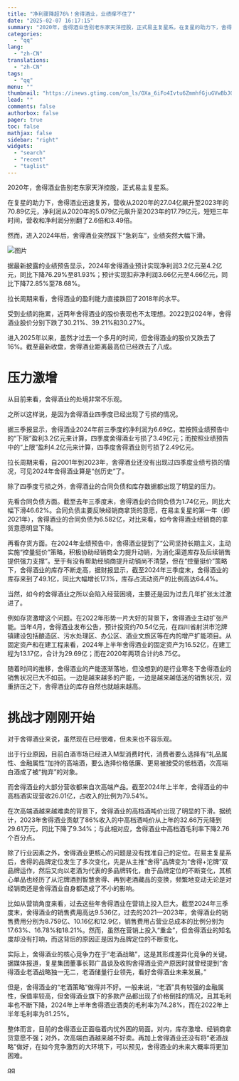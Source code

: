 ```yaml
---
title: "净利骤降超76%！舍得酒业，业绩撑不住了"
date: "2025-02-07 16:17:15"
summary: "2020年，舍得酒业告别老东家天洋控股，正式易主复星系。在复星的助力下，舍得酒业迅速复苏，营收从20..."
categories:
  - "qq"
lang:
  - "zh-CN"
translations:
  - "zh-CN"
tags:
  - "qq"
menu: ""
thumbnail: "https://inews.gtimg.com/om_ls/OXa_6iFo4Ivtu6ZmmhfGjuGVwBbJO0H-Ajl_TIREQZSYwAA_640360/0"
lead: ""
comments: false
authorbox: false
pager: true
toc: false
mathjax: false
sidebar: "right"
widgets:
  - "search"
  - "recent"
  - "taglist"
---
```


2020年，舍得酒业告别老东家天洋控股，正式易主复星系。

在复星的助力下，舍得酒业迅速复苏，营收从2020年的27.04亿飙升至2023年的70.89亿元，净利润从2020年的5.079亿元飙升至2023年的17.79亿元，短短三年时间，营收和净利润分别翻了2.6倍和3.49倍。

然而，进入2024年后，舍得酒业突然踩下“急刹车”，业绩突然大幅下滑。

![图片](https://inews.gtimg.com/news_bt/OKVvEEswBgw4bimho-TyNDkSXbnBw5mpQDRVUHLrR0-fUAA/641)

据最新披露的业绩预告显示，2024年舍得酒业预计实现净利润3.2亿元至4.2亿元，同比下降76.29%至81.93%；预计实现扣非净利润3.66亿元至4.66亿元，同比下降72.85%至78.68%。

拉长周期来看，舍得酒业的盈利能力直接跌回了2018年的水平。

受到业绩的拖累，近两年舍得酒业的股价表现也不太理想。2022到2024年，舍得酒业股价分别下跌了30.21%、39.21%和30.27%。

进入2025年以来，虽然才过去一个多月的时间，但舍得酒业的股价又跌去了16%。截至最新收盘，舍得酒业距离最高位已经跌去了八成。

压力激增
====

从目前来看，舍得酒业的处境非常不乐观。

之所以这样说，是因为舍得酒业四季度已经出现了亏损的情况。

据三季报显示，舍得酒业2024年前三季度的净利润为6.69亿，若按照业绩预告中的“下限”盈利3.2亿元来计算，四季度舍得酒业亏损了3.49亿元；而按照业绩预告中的“上限”盈利4.2亿元来计算，四季度舍得酒业则亏损了2.49亿元。

拉长周期来看，自2001年到2023年，舍得酒业还没有出现过四季度业绩亏损的情况，可见2024年舍得酒业算是“创历史”了。

除了四季度亏损之外，舍得酒业的合同负债和库存数据都出现了明显的压力。

先看合同负债方面。截至去年三季度末，舍得酒业的合同负债为1.74亿元，同比大幅下滑46.62%。合同负债主要反映经销商拿货的意愿，在易主复星的第一年（即2021年），舍得酒业的合同负债为6.582亿，对比来看，如今舍得酒业经销商的拿货意愿明显下降。

再看存货方面。在2024年业绩预告中，舍得酒业提到了“公司坚持长期主义，主动实施“控量挺价”策略，积极协助经销商全力提升动销，为消化渠道库存及后续销售提供强力支撑”。至于有没有帮助经销商提升动销尚不清楚，但在“控量挺价”策略下，舍得酒业的库存不断走高，据财报显示，截至2024年三季度末，舍得酒业的库存来到了49.1亿，同比大幅增长17.1%，库存占流动资产的比例高达64.4%。

当然，如今的舍得酒业之所以会陷入经营困境，主要还是因为过去几年扩张太过激进了。

例如存货激增这个问题。在2022年形势一片大好的背景下，舍得酒业主动扩张产能。当年4月，舍得酒业发布公告，预计投资约70.54亿元，在四川省射洪市沱牌镇建设包括酿造区、污水处理区、办公区、酒业文旅区等在内的增产扩能项目。从固定资产和在建工程来看，2024年上半年舍得酒业的固定资产为16.52亿，在建工程为13.17亿，合计为29.69亿；而在2020年两项合计约8.75亿。

随着时间的推移，舍得酒业的产能逐渐落地，但没想到的是行业寒冬下舍得酒业的销售状况已大不如前。一边是越来越多的产能，一边是越来越低迷的销售状况，双重挤压之下，舍得酒业的库存自然也就越来越高。

挑战才刚刚开始
=======

对于舍得酒业来说，虽然现在已经很难，但未来也不容乐观。

出于行业原因，目前白酒市场已经进入M型消费时代，消费者要么选择有“礼品属性、金融属性”加持的高端酒，要么选择价格低廉、更易被接受的低档酒，次高端白酒成了被“抛弃”的对象。

而舍得酒业的大部分营收都来自次高端产品。截至2024年上半年，舍得酒业的中高档酒实现营收26.01亿，占收入的比例为79.54%。

在次高端酒越来越难卖的背景下，舍得酒业的高档酒吨价出现了明显的下滑。据统计，2023年舍得酒业贡献了86%收入的中高档酒吨价从上年的32.66万元降到29.61万元，同比下降了9.34%；与此相对应，舍得酒业中高档酒毛利率下降2.76个百分点。

除了行业因素之外，舍得酒业更核心的问题是没有找准自己的定位。在易主复星系后，舍得的品牌定位发生了多次变化，先是从主推“舍得”品牌变为“舍得+沱牌”双品牌运作，然后又向以老酒为代表的多品牌转化，由于品牌定位的不断变化，其核心单品也经历了从沱牌酒到智慧舍得、再到老酒藏品的变换，频繁地变动无论是对经销商还是舍得酒业自身都造成了不小的影响。

比如从营销角度来看，过去这些年舍得酒业在营销上投入巨大。截至2024年三季度末，舍得酒业的销售费用高达9.536亿，过去的2021—2023年，舍得酒业的销售费用分别为8.759亿、10.16亿和12.9亿，销售费用占营业总成本的比例分别为17.63%、16.78%和18.21%。然而，虽然在营销上投入“重金”，但舍得酒业的知名度却没有打响，而这背后的原因正是因为品牌定位的不断变化。

实际上，舍得酒业的核心竞争力在于“老酒战略”，这是其形成差异化竞争的关键。据媒体报道，复星集团董事长郭广昌谈及收购舍得酒业资产原因时就曾经提到“舍得酒业老酒战略独一无二，老酒储量行业领先，看好舍得酒业未来发展。”

但是，舍得酒业的“老酒策略”做得并不好。一般来说，“老酒”具有较强的金融属性，保值率较高，但舍得酒业旗下的多款产品都出现了价格倒挂的情况，且其毛利率也不断下降，2024年上半年舍得酒业酒类的毛利率为74.28%，而在2022年上半年毛利率为81.25%。

整体而言，目前的舍得酒业正面临着内忧外困的局面。对内，库存激增、经销商拿货意愿不强；对外，次高端白酒越来越不好卖。再加上舍得酒业还没有将“老酒战略”做好，在如今竞争激烈的大环境下，可以预见，舍得酒业的未来大概率将更加困难。

[qq](https://new.qq.com/rain/a/20250207A05XAT00)
